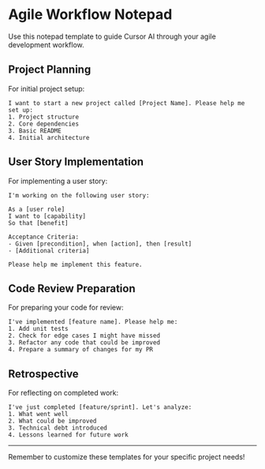 # Agile Workflow Notepad

Use this notepad template to guide Cursor AI through your agile development workflow.

## Project Planning

For initial project setup:
```
I want to start a new project called [Project Name]. Please help me set up:
1. Project structure
2. Core dependencies
3. Basic README
4. Initial architecture
```

## User Story Implementation

For implementing a user story:
```
I'm working on the following user story:

As a [user role]
I want to [capability]
So that [benefit]

Acceptance Criteria:
- Given [precondition], when [action], then [result]
- [Additional criteria]

Please help me implement this feature.
```

## Code Review Preparation

For preparing your code for review:
```
I've implemented [feature name]. Please help me:
1. Add unit tests
2. Check for edge cases I might have missed
3. Refactor any code that could be improved
4. Prepare a summary of changes for my PR
```

## Retrospective

For reflecting on completed work:
```
I've just completed [feature/sprint]. Let's analyze:
1. What went well
2. What could be improved
3. Technical debt introduced
4. Lessons learned for future work
```

---

Remember to customize these templates for your specific project needs! 